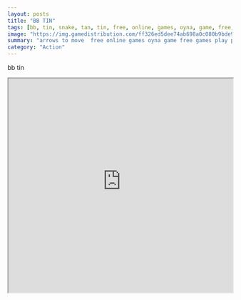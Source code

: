 ```yaml
---
layout: posts
title: "BB TIN"
tags: [bb, tin, snake, tan, tin, free, online, games, oyna, game, free, games, play, play, games]
image: "https://img.gamedistribution.com/ff326ed5dee74ab698a0c080b9bde933.jpg"
summary: "arrows to move  free online games oyna game free games play play games"
category: "Action"
---
```


bb tin

<iframe width="100%" height="480px;" src="https://html5.gamedistribution.com/ff326ed5dee74ab698a0c080b9bde933/"></iframe>